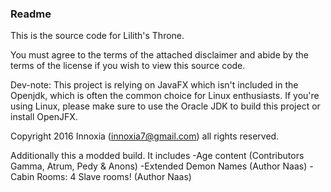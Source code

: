 <h3>Readme</h3>

This is the source code for Lilith's Throne.

You must agree to the terms of the attached disclaimer and abide by the terms of the license if you wish to view this source code.

Dev-note: This project is relying on JavaFX which isn't included in the Openjdk, which is often the common choice for Linux enthusiasts. If you're using Linux, please make sure to use the Oracle JDK to build this project or install OpenJFX.

Copyright 2016 Innoxia (innoxia7@gmail.com) all rights reserved.


Additionally this a modded build. It includes
-Age content (Contributors Gamma, Atrum, Pedy & Anons)
-Extended Demon Names (Author Naas)
-Cabin Rooms: 4 Slave rooms! (Author Naas)
